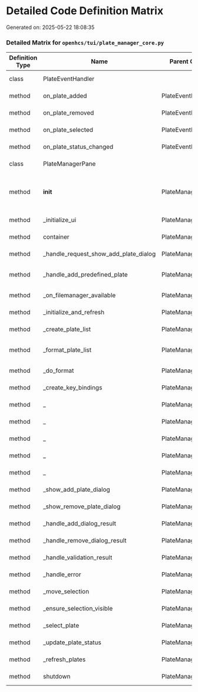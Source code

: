 # Detailed Code Definition Matrix
Generated on: 2025-05-22 18:08:35

### Detailed Matrix for `openhcs/tui/plate_manager_core.py`

| Definition Type | Name | Parent Class | Parameters | Return Type | Lines |
| --- | --- | --- | --- | --- | --- |
| class | PlateEventHandler |  |  |  | 52-57 |
| method | on_plate_added | PlateEventHandler | self: Any, plate: Dict[str, Any] | <complex_annotation> | 54-54 |
| method | on_plate_removed | PlateEventHandler | self: Any, plate: Dict[str, Any] | <complex_annotation> | 55-55 |
| method | on_plate_selected | PlateEventHandler | self: Any, plate: Dict[str, Any] | <complex_annotation> | 56-56 |
| method | on_plate_status_changed | PlateEventHandler | self: Any, plate_id: str, status: str | <complex_annotation> | 57-57 |
| class | PlateManagerPane |  |  |  | 60-592 |
| method | __init__ | PlateManagerPane | self: Any, state: Any, context: ProcessingContext, storage_registry: Any |  | 70-118 |
| method | _initialize_ui | PlateManagerPane | self: Any |  | 120-170 |
| method | container | PlateManagerPane | self: Any | Container | 173-185 |
| method | _handle_request_show_add_plate_dialog | PlateManagerPane | self: Any, data: Any |  | 187-190 |
| method | _handle_add_predefined_plate | PlateManagerPane | self: Any, data: Optional[Dict[str, Any]] |  | 192-210 |
| method | _on_filemanager_available | PlateManagerPane | self: Any, data: Any |  | 212-222 |
| method | _initialize_and_refresh | PlateManagerPane | self: Any |  | 224-243 |
| method | _create_plate_list | PlateManagerPane | self: Any | TextArea | 245-262 |
| method | _format_plate_list | PlateManagerPane | self: Any, lock_already_held: bool | str | 264-337 |
| method | _do_format | PlateManagerPane |  |  | 275-329 |
| method | _create_key_bindings | PlateManagerPane | self: Any | KeyBindings | 339-379 |
| method | _ | PlateManagerPane | event: Any |  | 345-348 |
| method | _ | PlateManagerPane | event: Any |  | 351-354 |
| method | _ | PlateManagerPane | event: Any |  | 361-364 |
| method | _ | PlateManagerPane | event: Any |  | 367-370 |
| method | _ | PlateManagerPane | event: Any |  | 374-377 |
| method | _show_add_plate_dialog | PlateManagerPane | self: Any |  | 382-384 |
| method | _show_remove_plate_dialog | PlateManagerPane | self: Any |  | 386-392 |
| method | _handle_add_dialog_result | PlateManagerPane | self: Any, result: Dict[str, Any] |  | 395-405 |
| method | _handle_remove_dialog_result | PlateManagerPane | self: Any, plate: Dict[str, Any] |  | 407-422 |
| method | _handle_validation_result | PlateManagerPane | self: Any, plate: Dict[str, Any] |  | 425-448 |
| method | _handle_error | PlateManagerPane | self: Any, message: str, details: str |  | 450-467 |
| method | _move_selection | PlateManagerPane | self: Any, delta: int | <complex_annotation> | 470-483 |
| method | _ensure_selection_visible | PlateManagerPane | self: Any | <complex_annotation> | 485-491 |
| method | _select_plate | PlateManagerPane | self: Any, index: int | <complex_annotation> | 493-512 |
| method | _update_plate_status | PlateManagerPane | self: Any, data: Any |  | 514-537 |
| method | _refresh_plates | PlateManagerPane | self: Any, _: Any |  | 539-565 |
| method | shutdown | PlateManagerPane | self: Any |  | 567-592 |

